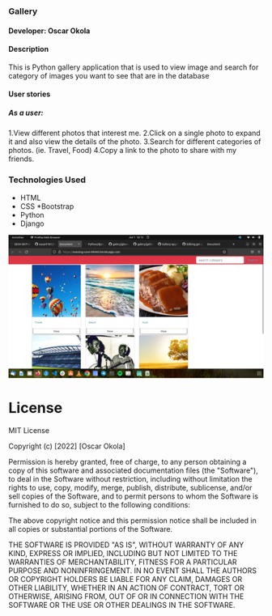 ### Gallery

#### Developer: Oscar Okola

#### Description
This is Python gallery application that is used to view image and search for category of images you want to see that are in the database

#### User stories
  ##### As a user:
   1.View different photos that interest me.
   2.Click on a single photo to expand it and also view the details of the photo.
   3.Search for different categories of photos. (ie. Travel, Food)
   4.Copy a link to the photo to share with my friends.



### Technologies Used

* HTML
* CSS
*Bootstrap
* Python
* Django

![HOME PAGE](home.png)


# License
 MIT License

Copyright (c) [2022] [Oscar Okola]

Permission is hereby granted, free of charge, to any person obtaining a copy
of this software and associated documentation files (the "Software"), to deal
in the Software without restriction, including without limitation the rights
to use, copy, modify, merge, publish, distribute, sublicense, and/or sell
copies of the Software, and to permit persons to whom the Software is
furnished to do so, subject to the following conditions:

The above copyright notice and this permission notice shall be included in all
copies or substantial portions of the Software.

THE SOFTWARE IS PROVIDED "AS IS", WITHOUT WARRANTY OF ANY KIND, EXPRESS OR
IMPLIED, INCLUDING BUT NOT LIMITED TO THE WARRANTIES OF MERCHANTABILITY,
FITNESS FOR A PARTICULAR PURPOSE AND NONINFRINGEMENT. IN NO EVENT SHALL THE
AUTHORS OR COPYRIGHT HOLDERS BE LIABLE FOR ANY CLAIM, DAMAGES OR OTHER
LIABILITY, WHETHER IN AN ACTION OF CONTRACT, TORT OR OTHERWISE, ARISING FROM,
OUT OF OR IN CONNECTION WITH THE SOFTWARE OR THE USE OR OTHER DEALINGS IN THE
SOFTWARE.



